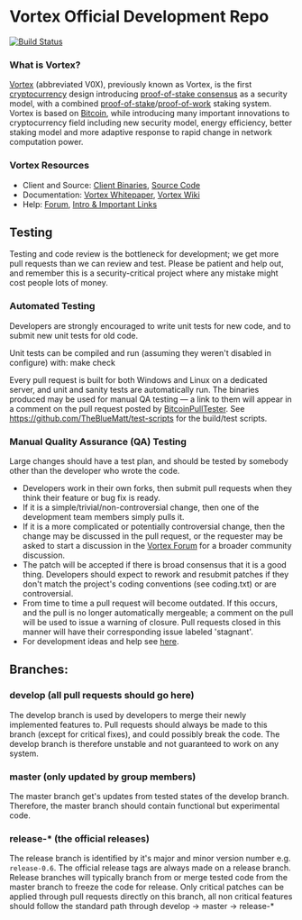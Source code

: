 
Vortex Official Development Repo
==================================

[![Build Status](https://travis-ci.org/vortex/vortex.svg?branch=master)](https://travis-ci.org/vortex/vortex)

### What is Vortex?
[Vortex](https://vortex.net) (abbreviated V0X), previously known as Vortex, is the first [cryptocurrency](https://en.wikipedia.org/wiki/Cryptocurrency) design introducing [proof-of-stake consensus](https://vortex.net/resources.html#whitepaper) as a security model, with a combined [proof-of-stake](https://vortex.net/resources.html#whitepaper)/[proof-of-work](https://en.wikipedia.org/wiki/Proof-of-work_system) staking system. Vortex is based on [Bitcoin](https://bitcoin.org), while introducing many important innovations to cryptocurrency field including new security model, energy efficiency, better staking model and more adaptive response to rapid change in network computation power.

### Vortex Resources
* Client and Source:
[Client Binaries](https://vortex.net/wallet.html),
[Source Code](https://github.com/vortex/vortex)
* Documentation: [Vortex Whitepaper](https://vortex.net/resources.html#whitepaper),
[Vortex Wiki](https://github.com/vortex/vortex/wiki)
* Help: 
[Forum](https://talk.vortex.net),
[Intro & Important Links](https://talk.vortex.net/t/what-is-vortex-intro-important-links/2889)

Testing
-------

Testing and code review is the bottleneck for development; we get more pull
requests than we can review and test. Please be patient and help out, and
remember this is a security-critical project where any mistake might cost people
lots of money.

### Automated Testing

Developers are strongly encouraged to write unit tests for new code, and to submit new unit tests for old code.

Unit tests can be compiled and run (assuming they weren't disabled in configure) with:
  make check

Every pull request is built for both Windows and Linux on a dedicated server,
and unit and sanity tests are automatically run. The binaries produced may be
used for manual QA testing — a link to them will appear in a comment on the
pull request posted by [BitcoinPullTester](https://github.com/BitcoinPullTester). See https://github.com/TheBlueMatt/test-scripts
for the build/test scripts.

### Manual Quality Assurance (QA) Testing

Large changes should have a test plan, and should be tested by somebody other
than the developer who wrote the code.

* Developers work in their own forks, then submit pull requests when they think their feature or bug fix is ready.
* If it is a simple/trivial/non-controversial change, then one of the development team members simply pulls it.
* If it is a more complicated or potentially controversial change, then the change may be discussed in the pull request, or the requester may be asked to start a discussion in the [Vortex Forum](https://talk.vortex.net) for a broader community discussion.
* The patch will be accepted if there is broad consensus that it is a good thing. Developers should expect to rework and resubmit patches if they don't match the project's coding conventions (see coding.txt) or are controversial.
* From time to time a pull request will become outdated. If this occurs, and the pull is no longer automatically mergeable; a comment on the pull will be used to issue a warning of closure.  Pull requests closed in this manner will have their corresponding issue labeled 'stagnant'.
* For development ideas and help see [here](https://talk.vortex.net/c/protocol).

## Branches:

### develop (all pull requests should go here)
The develop branch is used by developers to merge their newly implemented features to.
Pull requests should always be made to this branch (except for critical fixes), and could possibly break the code.
The develop branch is therefore unstable and not guaranteed to work on any system.

### master (only updated by group members)
The master branch get's updates from tested states of the develop branch.
Therefore, the master branch should contain functional but experimental code.

### release-* (the official releases)
The release branch is identified by it's major and minor version number e.g. `release-0.6`.
The official release tags are always made on a release branch.
Release branches will typically branch from or merge tested code from the master branch to freeze the code for release.
Only critical patches can be applied through pull requests directly on this branch, all non critical features should follow the standard path through develop -> master -> release-*
